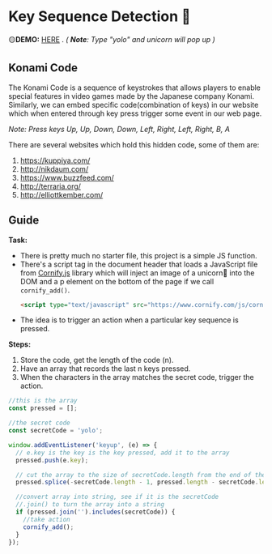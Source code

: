 # Key Sequence Detection 🦄

🟡**DEMO:** [HERE](https://mitzelldone.github.io/JavaScript30/The%2030%20Projects/12%20-%20Key%20Sequence%20Detection/index.html) .
*( **Note**: Type "yolo" and unicorn will pop up )*

## Konami Code
The Konami Code is a sequence of keystrokes that allows players to enable special features in video games made by the Japanese company Konami.
Similarly, we can embed specific code(combination of keys) in our website which when entered through key press trigger some event in our web page.

*Note: Press keys Up, Up, Down, Down, Left, Right, Left, Right, B, A*

There are several websites which hold this hidden code, some of them are:
1. https://kuppiya.com/
2. http://nikdaum.com/
3. https://www.buzzfeed.com/
4. http://terraria.org/
5. http://elliottkember.com/

## Guide
**Task:** 
- There is pretty much no starter file, this project is a simple JS function. 
- There's a script tag in the document header that loads a JavaScript file from [Cornify.js](https://www.cornify.com/) library which will inject an image of a unicorn🦄 into the DOM and a p element on the bottom of the page if we call `cornify_add()`.
  ```HTML
  <script type="text/javascript" src="https://www.cornify.com/js/cornify.js"></script>
  ```
- The idea is to trigger an action when a particular key sequence is pressed.

**Steps:**

1. Store the code, get the length of the code (n).
2. Have an array that records the last n keys pressed.
3. When the characters in the array matches the secret code, trigger the action.

```JavaSCript
//this is the array
const pressed = [];

//the secret code
const secretCode = 'yolo';

window.addEventListener('keyup', (e) => {
  // e.key is the key is the key pressed, add it to the array
  pressed.push(e.key);

  // cut the array to the size of secretCode.length from the end of the array
  pressed.splice(-secretCode.length - 1, pressed.length - secretCode.length);

  //convert array into string, see if it is the secretCode
  //.join() to turn the array into a string
  if (pressed.join('').includes(secretCode)) {
    //take action
    cornify_add();
  }
});
```

